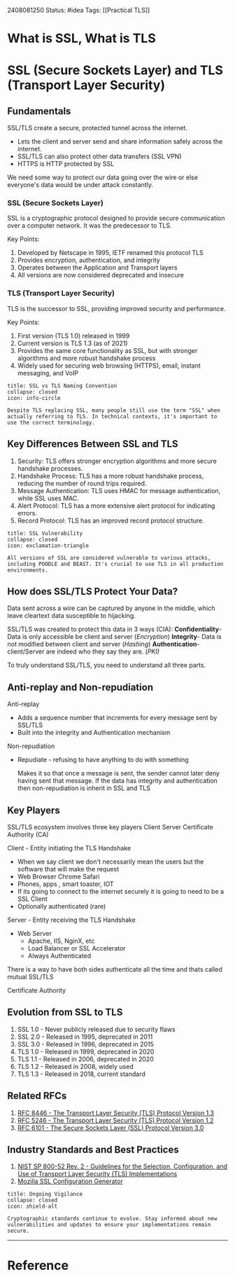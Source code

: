 2408081250
	Status: #idea 
		Tags: [[Practical TLS]] 

# What is SSL, What is TLS


# SSL (Secure Sockets Layer) and TLS (Transport Layer Security)


## Fundamentals

SSL/TLS create a secure, protected tunnel across the internet. 
- Lets the client and server send and share information safely across the internet.
- SSL/TLS can also protect other data transfers (SSL VPN)
- HTTPS is HTTP protected by SSL

We need some way to protect our data going over the wire or else everyone's data would be under attack constantly.

### SSL (Secure Sockets Layer)


SSL is a cryptographic protocol designed to provide secure communication over a computer network. It was the predecessor to TLS.

Key Points:
1. Developed by Netscape in 1995, IETF renamed this protocol TLS
2. Provides encryption, authentication, and integrity
3. Operates between the Application and Transport layers
4. All versions are now considered deprecated and insecure

### TLS (Transport Layer Security)

TLS is the successor to SSL, providing improved security and performance.

Key Points:
1. First version (TLS 1.0) released in 1999
2. Current version is TLS 1.3 (as of 2021)
3. Provides the same core functionality as SSL, but with stronger algorithms and more robust handshake process
4. Widely used for securing web browsing (HTTPS), email, instant messaging, and VoIP

```ad-info
title: SSL vs TLS Naming Convention
collapse: closed
icon: info-circle

Despite TLS replacing SSL, many people still use the term "SSL" when actually referring to TLS. In technical contexts, it's important to use the correct terminology.
```



## Key Differences Between SSL and TLS

1. Security: TLS offers stronger encryption algorithms and more secure handshake processes.
2. Handshake Process: TLS has a more robust handshake process, reducing the number of round trips required.
3. Message Authentication: TLS uses HMAC for message authentication, while SSL uses MAC.
4. Alert Protocol: TLS has a more extensive alert protocol for indicating errors.
5. Record Protocol: TLS has an improved record protocol structure.

```ad-warning
title: SSL Vulnerability
collapse: closed
icon: exclamation-triangle

All versions of SSL are considered vulnerable to various attacks, including POODLE and BEAST. It's crucial to use TLS in all production environments.
```

## How does SSL/TLS Protect Your Data?

Data sent across a wire can be captured by anyone in the middle, which leave cleartext data susceptible to hijacking.

SSL/TLS was created to protect this data in 3 ways (CIA):
**Confidentiality**- Data is only accessible be client and server  (*Encryption*)
**Integrity**- Data is not modified between client and server (*Hashing*)
**Authentication**- client/Server are indeed who they say they are. (*PKI)*

To truly understand SSL/TLS, you need to understand all three parts.


## Anti-replay and Non-repudiation

Anti-replay 
- Adds a sequence number that increments for every message sent by SSL/TLS
- Built into the integrity and Authentication mechanism

Non-repudiation
- Repudiate - refusing to have anything to do with something

	Makes it so that once a message is sent, the sender cannot later deny having sent that message.
	 If the data has integrity and authentication then non-repudiation is inherit in SSL and TLS



## Key Players

SSL/TLS ecosystem involves three key players
	Client
	 Server
	 Certificate Authority (CA)

Client - Entity initiating the TLS Handshake
- When we say client we don't necessarily mean the users but the software that will make the request 
- Web Browser Chrome Safari
- Phones, apps , smart toaster, IOT
- If its going to connect to the internet securely it is going to need to be a SSL Client
- Optionally authenticated (rare)

Server - Entity receiving the TLS Handshake 
- Web Server
	- Apache, IIS, NginX, etc
	- Load Balancer or SSL Accelerator
	- Always Authenticated

There is a way to have both sides authenticate all the time and thats called mutual SSL/TLS


Certificate Authority







 
## Evolution from SSL to TLS

1. SSL 1.0 - Never publicly released due to security flaws
2. SSL 2.0 - Released in 1995, deprecated in 2011
3. SSL 3.0 - Released in 1996, deprecated in 2015
4. TLS 1.0 - Released in 1999, deprecated in 2020
5. TLS 1.1 - Released in 2006, deprecated in 2020
6. TLS 1.2 - Released in 2008, widely used
7. TLS 1.3 - Released in 2018, current standard

## Related RFCs

1. [RFC 8446 - The Transport Layer Security (TLS) Protocol Version 1.3](https://datatracker.ietf.org/doc/html/rfc8446)
2. [RFC 5246 - The Transport Layer Security (TLS) Protocol Version 1.2](https://datatracker.ietf.org/doc/html/rfc5246)
3. [RFC 6101 - The Secure Sockets Layer (SSL) Protocol Version 3.0](https://datatracker.ietf.org/doc/html/rfc6101)

## Industry Standards and Best Practices

1. [NIST SP 800-52 Rev. 2 - Guidelines for the Selection, Configuration, and Use of Transport Layer Security (TLS) Implementations](https://nvlpubs.nist.gov/nistpubs/SpecialPublications/NIST.SP.800-52r2.pdf)
2. [Mozilla SSL Configuration Generator](https://ssl-config.mozilla.org/)


```ad-warning
title: Ongoing Vigilance
collapse: closed
icon: shield-alt

Cryptographic standards continue to evolve. Stay informed about new vulnerabilities and updates to ensure your implementations remain secure.
```
---
# Reference